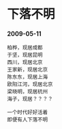 # 下落不明

__2009-05-11__

```
柏桦，现居成都
于坚，现居昆明
西川，现居北京
王家新，现居北京
陈东东，现居上海
欧阳江河，现居北京
梁晓明，现居杭州
海子，现居？？？？

一个时代好好活着
即便有人下落不明
```
